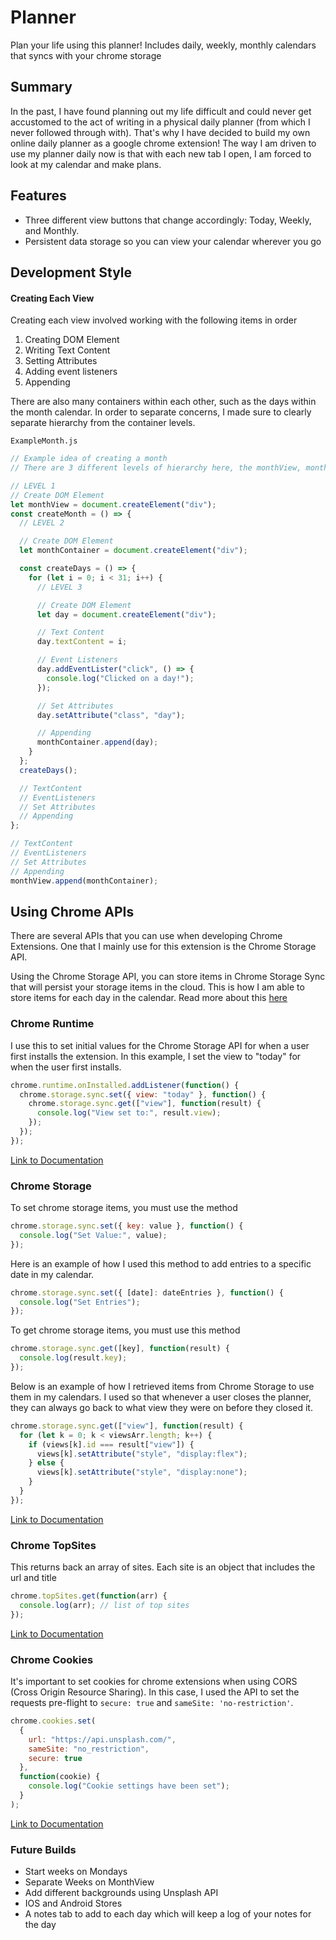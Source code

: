 # Planner

Plan your life using this planner! Includes daily, weekly, monthly calendars that syncs with your chrome storage

## Summary

In the past, I have found planning out my life difficult and could never get accustomed to the act of writing in a physical daily planner (from which I never followed through with). That's why I have decided to build my own online daily planner as a google chrome extension! The way I am driven to use my planner daily now is that with each new tab I open, I am forced to look at my calendar and make plans.

## Features

- Three different view buttons that change accordingly: Today, Weekly, and Monthly.
- Persistent data storage so you can view your calendar wherever you go

## Development Style

#### Creating Each View

Creating each view involved working with the following items in order

1. Creating DOM Element
2. Writing Text Content
3. Setting Attributes
4. Adding event listeners
5. Appending

There are also many containers within each other, such as the days within the month calendar. In order to separate concerns, I made sure to clearly separate hierarchy from the container levels.

`ExampleMonth.js`

```js
// Example idea of creating a month
// There are 3 different levels of hierarchy here, the monthView, monthContainer, and day

// LEVEL 1
// Create DOM Element
let monthView = document.createElement("div");
const createMonth = () => {
  // LEVEL 2

  // Create DOM Element
  let monthContainer = document.createElement("div");

  const createDays = () => {
    for (let i = 0; i < 31; i++) {
      // LEVEL 3

      // Create DOM Element
      let day = document.createElement("div");

      // Text Content
      day.textContent = i;

      // Event Listeners
      day.addEventLister("click", () => {
        console.log("Clicked on a day!");
      });

      // Set Attributes
      day.setAttribute("class", "day");

      // Appending
      monthContainer.append(day);
    }
  };
  createDays();

  // TextContent
  // EventListeners
  // Set Attributes
  // Appending
};

// TextContent
// EventListeners
// Set Attributes
// Appending
monthView.append(monthContainer);
```

## Using Chrome APIs

There are several APIs that you can use when developing Chrome Extensions. One that I mainly use for this extension is the Chrome Storage API.

Using the Chrome Storage API, you can store items in Chrome Storage Sync that will persist your storage items in the cloud. This is how I am able to store items for each day in the calendar. Read more about this [here](https://developer.chrome.com/apps/storage)

### Chrome Runtime

I use this to set initial values for the Chrome Storage API for when a user first installs the extension. In this example, I set the view to "today" for when the user first installs.

```javascript
chrome.runtime.onInstalled.addListener(function() {
  chrome.storage.sync.set({ view: "today" }, function() {
    chrome.storage.sync.get(["view"], function(result) {
      console.log("View set to:", result.view);
    });
  });
});
```

[Link to Documentation](https://developer.chrome.com/extensions/runtime)

### Chrome Storage

To set chrome storage items, you must use the method

```javascript
chrome.storage.sync.set({ key: value }, function() {
  console.log("Set Value:", value);
});
```

Here is an example of how I used this method to add entries to a specific date in my calendar.

```javascript
chrome.storage.sync.set({ [date]: dateEntries }, function() {
  console.log("Set Entries");
});
```

To get chrome storage items, you must use this method

```javascript
chrome.storage.sync.get([key], function(result) {
  console.log(result.key);
});
```

Below is an example of how I retrieved items from Chrome Storage to use them in my calendars. I used so that whenever a user closes the planner, they can always go back to what view they were on before they closed it.

```javascript
chrome.storage.sync.get(["view"], function(result) {
  for (let k = 0; k < viewsArr.length; k++) {
    if (views[k].id === result["view"]) {
      views[k].setAttribute("style", "display:flex");
    } else {
      views[k].setAttribute("style", "display:none");
    }
  }
});
```

[Link to Documentation](https://developer.chrome.com/extensions/storage)

### Chrome TopSites

This returns back an array of sites. Each site is an object that includes the url and title

```javascript
chrome.topSites.get(function(arr) {
  console.log(arr); // list of top sites
});
```

[Link to Documentation](https://developer.chrome.com/extensions/topSites)

### Chrome Cookies

It's important to set cookies for chrome extensions when using CORS (Cross Origin Resource Sharing). In this case, I used the API to set the requests pre-flight to `secure: true` and `sameSite: 'no-restriction'`.

```javascript
chrome.cookies.set(
  {
    url: "https://api.unsplash.com/",
    sameSite: "no_restriction",
    secure: true
  },
  function(cookie) {
    console.log("Cookie settings have been set");
  }
);
```

[Link to Documentation](https://developer.chrome.com/extensions/cookies)

### Future Builds

- Start weeks on Mondays
- Separate Weeks on MonthView
- Add different backgrounds using Unsplash API
- IOS and Android Stores
- A notes tab to add to each day which will keep a log of your notes for the day

